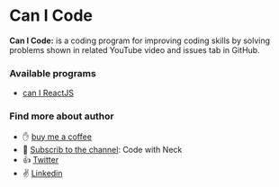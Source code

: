 # Can I Code
**Can I Code:** is a coding program for improving coding skills by solving problems shown in related YouTube video and issues tab in GitHub.


### Available programs
- [can I ReactJS](https://github.com/Nechir-89/can-i-react)

### Find more about author
- :hand: [buy me a coffee](https://www.buymeacoffee.com/neck)
- :bell: [Subscrib to the channel](https://www.youtube.com/channel/UC-5HS-AeihwNU6s8tCVWuVw?sub_confirmation=1): Code with Neck
- :+1: [Twitter](https://twitter.com/Nechir89)
- :v: [Linkedin](https://www.linkedin.com/in/neck2019/)

